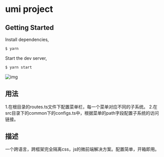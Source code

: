 # umi project

## Getting Started

Install dependencies,

```bash
$ yarn
```

Start the dev server,

```bash
$ yarn start
```

![img](https://img2020.cnblogs.com/blog/1336199/202009/1336199-20200909010339493-1716062953.gif)

## 用法

1.在根目录的routes.ts文件下配置菜单栏，每一个菜单对应不同的子系统。
2.在src目录下的common下的configs.ts中，根据菜单的path字段配置子系统的访问链接。

## 描述

一个跨语言，跨框架完全隔离css，js的微前端解决方案。配置简单，开箱即用。